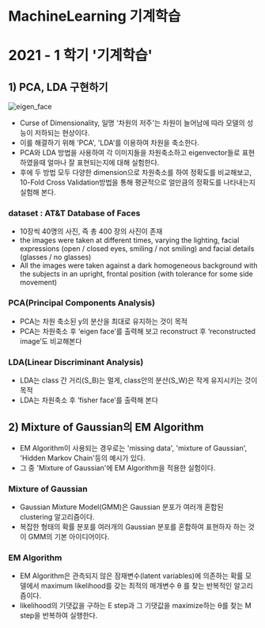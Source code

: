# MachineLearning 기계학습
# 2021 - 1 학기 '기계학습'

## 1) PCA, LDA 구현하기
![eigen_face](/images/Eigen_face)
- Curse of Dimensionality, 일명 '차원의 저주'는 차원이 늘어남에 따라 모델의 성능이 저하되는 현상이다. 
- 이를 해결하기 위해 'PCA', 'LDA'를 이용하여 차원을 축소한다.
- PCA와 LDA 방법을 사용하여 각 이미지들을 차원축소하고 eigenvector들로 표현하였을때 얼마나 잘 표현되는지에 대해 실험한다.
- 후에 두 방법 모두 다양한 dimension으로 차원축소를 하여 정확도를 비교해보고, 10-Fold Cross Validation방법을 통해 평균적으로 얼만큼의 정확도를 나타내는지 실험해 본다.

### dataset : AT&T Database of Faces
- 10장씩 40명의 사진, 즉 총 400 장의 사진이 존재
-  the images were taken at different times, varying the lighting, facial expressions (open / closed eyes, smiling / not smiling) and facial details (glasses / no glasses)
-  All the images were taken against a dark homogeneous background with the subjects in an upright, frontal position (with tolerance for some side movement)

### PCA(Principal Components Analysis)
- PCA는 차원 축소된 y의 분산을 최대로 유지하는 것이 목적
- PCA는 차원축소 후 ‘eigen face’를 출력해 보고 reconstruct 후 ‘reconstructed image’도 비교해본다
### LDA(Linear Discriminant Analysis)
- LDA는 class 간 거리(S_B)는 멀게, class안의 분산(S_W)은 작게 유지시키는 것이 목적
- LDA는 차원축소 후 ‘fisher face’를 출력해 본다


## 2) Mixture of Gaussian의 EM Algorithm
- EM Algorithm이 사용되는 경우로는 'missing data', 'mixture of Gaussian', 'Hidden Markov Chain'등의 예시가 있다.
- 그 중 'Mixture of Gaussian'에 EM Algorithm을 적용한 실험이다.

### Mixture of Gaussian
- Gaussian Mixture Model(GMM)은 Gaussian 분포가 여러개 혼합된 clustering 알고리즘이다.
- 복잡한 형태의 확률 분포를 여러개의 Gaussian 분포를 혼합하여 표현하자 하는 것이 GMM의 기본 아이디어이다.

### EM Algorithm
- EM Algorithm은 관측되지 않은 잠재변수(latent variables)에 의존하는 확률 모델에서 maximum likelihood를 갖는 최적의 매개변수 θ 를 찾는 반복적인 알고리즘이다.
- likelihood의 기댓값을 구하는 E step과 그 기댓값을 maximize하는 θ를 찾는 M step을 반복하여 실행한다.


